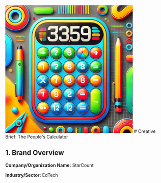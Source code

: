 <img src="calculator.webp" width="400">
# Creative Brief: The People's Calculator

## 1. Brand Overview

**Company/Organization Name:** StarCount

**Industry/Sector:** EdTech
